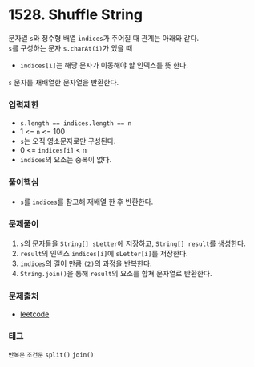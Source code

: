 # 1528. Shuffle String
문자열 `s`와 정수형 배열 `indices`가 주어질 때 관계는 아래와 같다.  
`s`를 구성하는 문자 `s.charAt(i)`가 있을 때
- `indices[i]`는 해당 문자가 이동해야 할 인덱스를 뜻 한다.

`s` 문자를 재배열한 문자열을 반환한다.
### 입력제한
- `s.length == indices.length == n`
- 1 <= `n` <= 100
- `s`는 오직 영소문자로만 구성된다.
- 0 <= `indices[i]` < n
- `indices`의 요소는 중복이 없다.
### 풀이핵심
- `s`를 `indices`를 참고해 재배열 한 후 반환한다.
### 문제풀이
1. `s`의 문자들을 `String[] sLetter`에 저장하고, `String[] result`를 생성한다.
2. `result`의 인덱스 `indices[i]`에 `sLetter[i]`를 저장한다.
3. `indices`의 길이 만큼 `(2)`의 과정을 반복한다.
4. `String.join()`을 통해 `result`의 요소를 합쳐 문자열로 반환한다.
### 문제출처
- [leetcode](https://leetcode.com/problems/shuffle-string/)
### 태그
`반복문` `조건문` `split()` `join()`